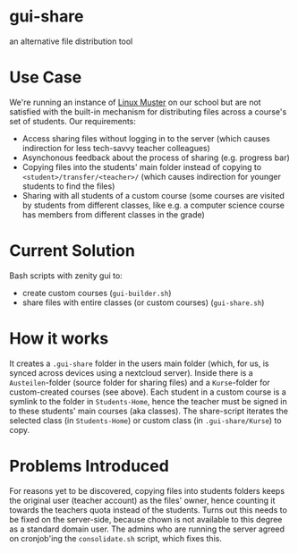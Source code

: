 # gui-share
an alternative file distribution tool

# Use Case

We're running an instance of [Linux Muster](https://www.linuxmuster.net/de/home/) on our school but are not satisfied with the built-in mechanism for distributing files across a course's set of students.
Our requirements:
- Access sharing files without logging in to the server (which causes indirection for less tech-savvy teacher colleagues)
- Asynchonous feedback about the process of sharing (e.g. progress bar)
- Copying files into the students' main folder instead of copying to `<student>/transfer/<teacher>/` (which causes indirection for younger students to find the files)
- Sharing with all students of a custom course (some courses are visited by students from different classes, like e.g. a computer science course has members from different classes in the grade)

# Current Solution

Bash scripts with zenity gui to:
- create custom courses (`gui-builder.sh`)
- share files with entire classes (or custom courses) (`gui-share.sh`)

# How it works

It creates a `.gui-share` folder in the users main folder (which, for us, is synced across devices using a nextcloud server). Inside there is a `Austeilen`-folder (source folder for sharing files) and a `Kurse`-folder for custom-created courses (see above). Each student in a custom course is a symlink to the folder in `Students-Home`, hence the teacher must be signed in to these students' main courses (aka classes). The share-script iterates the selected class (in `Students-Home`) or custom class (in `.gui-share/Kurse`) to copy.

# Problems Introduced

For reasons yet to be discovered, copying files into students folders keeps the original user (teacher account) as the files' owner, hence counting it towards the teachers quota instead of the students. Turns out this needs to be fixed on the server-side, because chown is not available to this degree as a standard domain user. The admins who are running the server agreed on cronjob'ing the `consolidate.sh` script, which fixes this.
